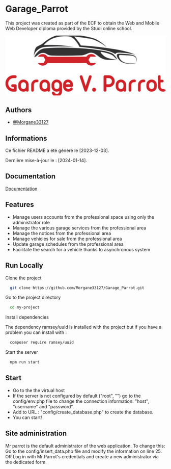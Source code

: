 
# Garage_Parrot

This project was created as part of the ECF to obtain the Web and Mobile Web Developer diploma provided by the Studi online school.


![Logo](https://github.com/Morgane33127/Garage_Parrot/blob/main/public/assets/img/gvplogo.svg)


## Authors

- [@Morgane33127](https://github.com/Morgane33127)


## Informations

Ce fichier README a été généré le [2023-12-03].

Dernière mise-à-jour le : [2024-01-14].
## Documentation

[Documentation](https://linktodocumentation)


## Features

- Manage users accounts from the professional space using only the administrator role
- Manage the various garage services from the professional area
- Manage the notices from the professional area
- Manage vehicles for sale from the professional area
- Update garage schedules from the professional area
- Facilitate the search for a vehicle thanks to asynchronous system


## Run Locally

Clone the project

```bash
  git clone https://github.com/Morgane33127/Garage_Parrot.git
```

Go to the project directory

```bash
  cd my-project
```

Install dependencies

The dependency ramsey/uuid is installed with the project but if you have a problem you can install with :

```bash
  composer require ramsey/uuid
```

Start the server

```bash
  npm run start
```


## Start

- Go to the the virtual host
- If the server is not configured by default ("root", "") go to the config/env.php file to change the connection information: "host", "username" and "password".
- Add to URL : "config/create_database.php" to create the database.
- You can start!

## Site administration

Mr parrot is the default administrator of the web application.
To change this:
Go to the config/insert_data.php file and modify the information on line 25.
OR
Log in with Mr Parrot's credentials and create a new administrator via the dedicated form.